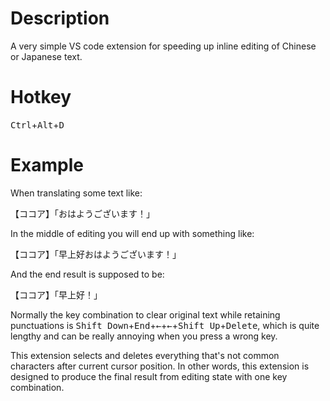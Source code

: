 # Description
A very simple VS code extension for speeding up inline editing of Chinese or Japanese text.

# Hotkey
<kbd>Ctrl</kbd>+<kbd>Alt</kbd>+<kbd>D</kbd>

# Example

When translating some text like:

【ココア】「おはようございます！」

In the middle of editing you will end up with something like:

【ココア】「早上好おはようございます！」

And the end result is supposed to be:

【ココア】「早上好！」

Normally the key combination to clear original text while retaining punctuations is <kbd>Shift Down</kbd>+<kbd>End</kbd>+<kbd>←</kbd>+<kbd>←</kbd>+<kbd>Shift Up</kbd>+<kbd>Delete</kbd>, which is quite lengthy and can be really annoying when you press a wrong key.

This extension selects and deletes everything that's not common characters after current cursor position. In other words, this extension is designed to produce the final result from editing state with one key combination.